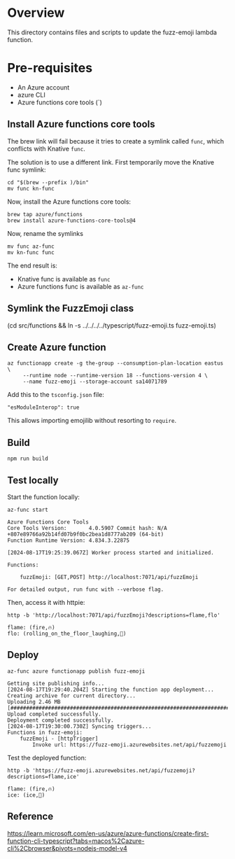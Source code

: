 # Overview

This directory contains files and scripts to update the fuzz-emoji lambda function.

# Pre-requisites

- An Azure account
- azure CLI
- Azure functions core tools (`)


## Install Azure functions core tools

The brew link will fail because it tries to create a symlink called
`func`, which conflicts with Knative `func`.

The solution is to use a different link.
First temporarily move the Knative func symlink:

```
cd "$(brew --prefix )/bin"
mv func kn-func
```

Now, install the Azure functions core tools:

```
brew tap azure/functions
brew install azure-functions-core-tools@4
```

Now, rename the symlinks

```
mv func az-func
mv kn-func func
```

The end result is:

- Knative func is available as `func`
- Azure functions func is available as `az-func`



## Symlink the FuzzEmoji class

(cd src/functions &&  ln -s ../../../../typescript/fuzz-emoji.ts fuzz-emoji.ts)


## Create Azure function

```
az functionapp create -g the-group --consumption-plan-location eastus \
     --runtime node --runtime-version 18 --functions-version 4 \
     --name fuzz-emoji --storage-account sa14071789
```

Add this to the `tsconfig.json` file:

```
"esModuleInterop": true
```

This allows importing emojilib without resorting to `require`.

## Build

```shell
npm run build
```

## Test locally

Start the function locally:

```shell
az-func start

Azure Functions Core Tools
Core Tools Version:       4.0.5907 Commit hash: N/A +807e89766a92b14fd07b9f0bc2bea1d8777ab209 (64-bit)
Function Runtime Version: 4.834.3.22875

[2024-08-17T19:25:39.067Z] Worker process started and initialized.

Functions:

	fuzzEmoji: [GET,POST] http://localhost:7071/api/fuzzEmoji

For detailed output, run func with --verbose flag.
```

Then, access it with httpie:

```shell
http -b 'http://localhost:7071/api/fuzzEmoji?descriptions=flame,flo'

flame: (fire,🔥)
flo: (rolling_on_the_floor_laughing,🤣)
```

## Deploy

```shell
az-func azure functionapp publish fuzz-emoji

Getting site publishing info...
[2024-08-17T19:29:40.204Z] Starting the function app deployment...
Creating archive for current directory...
Uploading 2.46 MB [###############################################################################]
Upload completed successfully.
Deployment completed successfully.
[2024-08-17T19:30:00.730Z] Syncing triggers...
Functions in fuzz-emoji:
    fuzzEmoji - [httpTrigger]
        Invoke url: https://fuzz-emoji.azurewebsites.net/api/fuzzemoji
```

Test the deployed function:

```shell
http -b 'https://fuzz-emoji.azurewebsites.net/api/fuzzemoji?descriptions=flame,ice'

flame: (fire,🔥)
ice: (ice,🧊)
```

## Reference

https://learn.microsoft.com/en-us/azure/azure-functions/create-first-function-cli-typescript?tabs=macos%2Cazure-cli%2Cbrowser&pivots=nodejs-model-v4